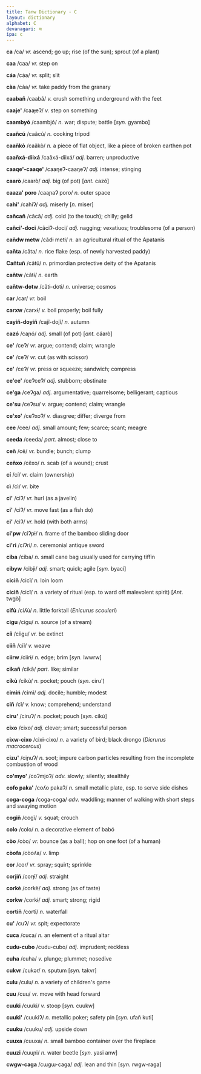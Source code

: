 ```yaml
---
title: Tanw Dictionary - C
layout: dictionary
alphabet: C
devanagari: च
ipa: c
---
```


__ca__  /ca/ _vr._  ascend; go up; rise (of the sun); sprout (of a plant)   


__caa__ /caa/ _vr._  step on       


__cáa__ /cáa/ _vr._  split; slit       


__càa__ /càa/ _vr._  take paddy from the granary       


__caabañ__ /caabã/  _v._  crush something underground with the feet       


__caaje'__ /caaɟeɁ/  _v._  step on something       


__caambyó__ /caambjó/ _n._  war; dispute; battle  [_syn._  gyambo]    


__caañcú__ /caãcú/  _n._  cooking tripod        


__caañkò__ /caãkò/  _n._  a piece of flat object, like a piece of broken earthen pot        


__caañxá-diixá__ /caãxá-diixá/ _adj._  barren; unproductive        


__caaqe'-caaqe'__ /caaŋeɁ-caaŋeɁ/ _adj._  intense; stinging       


__caarò__ /caarò/ _adj._  big (of pot) [_ant._  cazó]    


__caaza' poro__ /caaɲaɁ poro/ _n._  outer space       


__cahi'__ /cahiɁ/ _adj._  miserly [_n._  miser]   


__cañcañ__  /cãcã/ _adj._  cold (to the touch); chilly; gelid       


__cañci'-doci__ /cãciɁ-doci/ _adj._  nagging; vexatiuos; troublesome (of a person)        


__cañdw metw__  /cãdɨ metɨ/ _n._  an agricultural ritual of the Apatanis        


__cañta__ /cãta/ _n._  rice flake (esp. of newly harvested paddy)       


__Cañtuñ__  /cãtũ/ _n._  primordian protective deity of the Apatanis       


__cañtw__ /cãtɨ/ _n._  earth       


__cañtw-dotw__ /cãtɨ-dotɨ/ _n._  universe; cosmos        


__car__ /car/ _vr._  boil        


__carxw__ /carxɨ/ _v._  boil properly; boil fully       


__cayiñ-doyiñ__ /cajĩ-dojĩ/ _n._  autumn        


__cazó__  /caɲó/ _adj._  small (of pot) [_ant._  cáarò]   


__ce'__ /ceɁ/ _vr._  argue; contend; claim; wrangle        


__ce'__ /ceɁ/ _vr._  cut (as with scissor)        


__ce'__ /ceɁ/ _vr._  press or squeeze; sandwich; compress       


__ce'ce'__	/ceɁceɁ/ _adj._	stubborn; obstinate


__ce'ga__ /ceɁga/ _adj._  argumentative; quarrelsome; belligerant; captious       


__ce'su__ /ceɁsu/ _v._  argue; contend; claim; wrangle        


__ce'xo'__  /ceɁxoɁ/ _v._  diasgree; differ; diverge from        


__cee__ /cee/ _adj._  small amount; few; scarce; scant; meagre        


__ceeda__ /ceeda/ _part._ almost; close to        


__ceñ__ /cẽ/ _vr._  bundle; bunch; clump        


__ceñxo__ /cẽxo/ _n._  scab (of a wound); crust       


__cí__  /cí/ _vr._  claim (ownership)       


__cì__  /cì/ _vr._  bite        


__ci'__ /ciɁ/ _vr._  hurl (as a javelin)       


__ci'__ /ciɁ/ _vr._  move fast (as a fish do)        


__ci'__ /ciɁ/ _vr._  hold (with both arms)        


__ci'pw__ /ciɁpɨ/ _n._  frame of the bamboo sliding door        


__ci'ri__ /ciɁri/ _n._  ceremonial antique sword        


__ciba__  /ciba/ _n._  small cane bag usually used for carrying tiffin       


__cibyw__ /cibjɨ/ _adj._  smart; quick; agile [_syn._  byací]   


__ciciñ__ /cicĩ/ _n._  loin loom       


__ciciñ__ /cicĩ/ _n._  a variety of ritual (esp. to ward off malevolent spirit) [_Ant._  twgò]    


__cifù__  /ciʎù/ _n._  little forktail (_Enicurus scouleri_)       


__cigu__  /cigu/ _n._  source (of a stream)       


__cíi__ /cíigu/ _vr._  be extinct        


__ciiñ__  /ciĩ/ _v._  weave       


__ciirw__ /ciirɨ/ _n._  edge; brim  [_syn._  lwwrw]   


__cikañ__ /cikã/ _part._ like; similar    


__cíkù__ /cíkù/ _n._ pocket; pouch (_syn._ ciru')


__cimiń__ /cimĩ/ _adj._  docile; humble; modest        


__ciñ__ /cĩ/ _v._  know; comprehend; understand        


__ciru'__ /ciruɁ/ _n._  pocket; pouch [_syn._  cíkù]    


__cixo__  /cixo/ _adj._  clever; smart; successful person        


__cixw-cixo__ /cixɨ-cixo/ _n._  a variety of bird; black drongo (_Dicrurus macrocercus_)        


__cizu'__ /ciɲuɁ/ _n._  soot; impure carbon particles resulting from the incomplete combustion of wood        


__co'myo'__ /coɁmjoɁ/ _adv._  slowly; silently; stealthily 


__cofo paka'__ /coʎo pakaɁ/ _n._ small metallic plate, esp. to serve side dishes


__coga-coga__ /coga-coga/ _adv._  waddling; manner of walking with short steps and swaying motion       


__cogiñ__ /cogĩ/ _v._  squat; crouch       


__colo__  /colo/ _n._  a decorative element of babó        


__còo__ /còo/ _vr._  bounce (as a ball); hop on one foot (of a human)        


__còofa__ /còoʎa/ _v._  limp        


__cor__ /cor/ _vr._  spray; squirt; sprinkle       


__corjiñ__  /corɟĩ/ _adj._  straight        


__corkè__ /corkè/ _adj._  strong (as of taste)       


__corkw__ /corkɨ/ _adj._  smart; strong; rigid        


__cortiñ__  /cortĩ/ _n._  waterfall       


__cu'__ /cuɁ/ _vr._  spit; expectorate       


__cuca__ /cuca/  _n._  an element of a ritual altar        


__cudu-cubo__ /cudu-cubo/ _adj._  imprudent; reckless       


__cuha__  /cuha/ _v._  plunge; plummet; nosedive       


__cukvr__ /cukǝr/ _n._  sputum  [_syn._  takvr]   


__culu__  /culu/ _n._  a variety of children's game        


__cuu__ /cuu/ _vr._  move with head forward        


__cuuki__ /cuuki/ _v._  stoop [_syn._  cuukw]   


__cuuki'__  /cuukiɁ/ _n._  metallic poker; safety pin  [_syn._  ufañ kuti]   


__cuuku__ /cuuku/ _adj._  upside down       


__cuuxa__ /cuuxa/ _n._  small bamboo container over the fireplace       


__cuuzi__ /cuuɲi/ _n._  water beetle  [_syn._  yasi anw]    


__cwgw-caga__ /cɯgɯ-caga/ _adj._  lean and thin [_syn._  rwgw-raga]   
